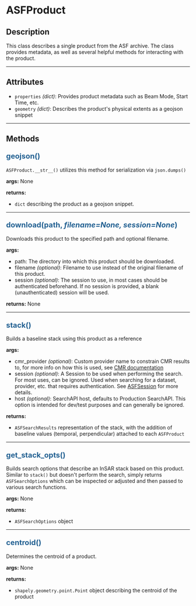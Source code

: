 # ASFProduct

## Description

This class describes a single product from the ASF archive. The class provides metadata, as well as several helpful methods for interacting with the product.

***

## Attributes
- `properties` _(dict)_: Provides product metadata such as Beam Mode, Start Time, etc.
- `geometry` _(dict)_: Describes the product's physical extents as a geojson snippet

<!-- netrc
how to build netrc file, link
OR auth with these options instead -->

***

## Methods

### <span style="color: #236192; font-size: 20px;">geojson()</span>

`ASFProduct.__str__()` utilizes this method for serialization via `json.dumps()`

**args:**
None

**returns:**

- `dict` describing the product as a geojson snippet.

***

### <span style="color: #236192; font-size: 20px;">download(path, _filename=None, session=None_)</span>

Downloads this product to the specified path and optional filename.

**args:**

- path: The directory into which this product should be downloaded.
- filename _(optional)_: Filename to use instead of the original filename of this product.
- session _(optional)_: The session to use, in most cases should be authenticated beforehand. If no session is provided, a blank (unauthenticated) session will be used.

**returns:**
None

***

### <span style="color: #236192; font-size: 20px;">stack()</span>

Builds a baseline stack using this product as a reference

**args:**

- cmr_provider _(optional)_: Custom provider name to constrain CMR results to, for more info on how this is used, see [CMR documentation](https://cmr.earthdata.nasa.gov/search/site/docs/search/api.html#c-provider)
- session _(optional)_: A Session to be used when performing the search. For most uses, can be ignored. Used when searching for a dataset, provider, etc. that requires authentication. See [ASFSession](/asf_search/ASFSession) for more details.
- host _(optional)_: SearchAPI host, defaults to Production SearchAPI. This option is intended for dev/test purposes and can generally be ignored.

**returns:**

- `ASFSearchResults` representation of the stack, with the addition of baseline values (temporal, perpendicular) attached to each `ASFProduct`

***

### <span style="color: #236192; font-size: 20px;">get_stack_opts()</span>

Builds search options that describe an InSAR stack based on this product. Similar to `stack()` but doesn't perform the search, simply returns `ASFSearchOptions` which can be inspected or adjusted and then passed to various search functions.

**args:**
None

**returns:**

- `ASFSearchOptions` object

***

### <span style="color: #236192; font-size: 20px;">centroid()</span>

Determines the centroid of a product.

**args:**
None

**returns:**

- `shapely.geometry.point.Point` object describing the centroid of the product

<!-- Will have more than geojson export; add this when other output options available -->
